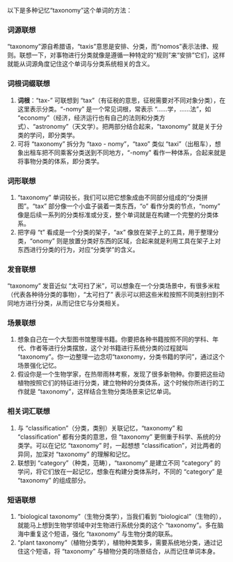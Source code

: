 以下是多种记忆“taxonomy”这个单词的方法：

### 词源联想
“taxonomy”源自希腊语，“taxis”意思是安排、分类，而“nomos”表示法律、规则。联想一下，对事物进行分类就像是遵循一种特定的“规则”来“安排”它们，这样就能从词源角度记住这个单词与分类系统相关的含义。

### 词根词缀联想
1. **词根**：“tax-” 可联想到 “tax”（有征税的意思，征税需要对不同对象分类），在这里表示分类。“-nomy” 是一个常见词根，常表示 “……学，……法”，如 “economy”（经济，经济运行也有自己的法则和分类方式）、“astronomy”（天文学）。把两部分结合起来，“taxonomy” 就是关于分类的学问，即分类学。
2. 可将 “taxonomy” 拆分为 “taxo - nomy”，“taxo” 类似 “taxi”（出租车），想象出租车把不同乘客分类送到不同地方，“-nomy” 看作一种体系，合起来就是将事物分类的体系，即分类学。

### 词形联想
1. “taxonomy” 单词较长，我们可以把它想象成由不同部分组成的“分类拼图”。“tax” 部分像一个小盒子装着一类东西，“o” 看作分类的节点，“nomy” 像是后续一系列的分类标准或分支，整个单词就是在构建一个完整的分类体系。
2. 把字母 “t” 看成是一个分类的架子，“ax” 像放在架子上的工具，用于整理分类，“onomy” 则是放置分类好东西的区域，合起来就是利用工具在架子上对东西进行分类的行为，对应“分类学”的含义。

### 发音联想
“taxonomy” 发音近似 “太可扫了米”，可以想象在一个分类场景中，有很多米粒（代表各种待分类的事物），“太可扫了” 表示可以把这些米粒按照不同类别扫到不同地方进行分类，从而记住它与分类相关。

### 场景联想
1. 想象自己在一个大型图书馆整理书籍。你要把各种书籍按照不同的学科、年代、作者等进行分类摆放，这个对书籍进行系统分类的过程就叫 “taxonomy”。你一边整理一边念叨“taxonomy，分类书籍的学问”，通过这个场景强化记忆。
2. 假设你是一个生物学家，在热带雨林考察，发现了很多新物种。你要把这些动植物按照它们的特征进行分类，建立物种的分类体系，这个时候你所进行的工作就是 “taxonomy”，这样结合生物分类场景来记忆单词。

### 相关词汇联想
1. 与 “classification”（分类，类别）关联记忆，“taxonomy” 和 “classification” 都有分类的意思，但 “taxonomy” 更侧重于科学、系统的分类学。可以在记忆 “taxonomy” 时，一起想想 “classification”，对比两者的异同，加深对 “taxonomy” 的理解和记忆。
2. 联想到 “category”（种类，范畴），“taxonomy” 是建立不同 “category” 的学问，将它们放在一起记忆，想象在构建分类体系时，不同的 “category” 是 “taxonomy” 的组成部分。

### 短语联想
1. “biological taxonomy”（生物分类学），当我们看到 “biological”（生物的），就能马上想到生物学领域中对生物进行系统分类的这个 “taxonomy”。多在脑海中重复这个短语，强化 “taxonomy” 与生物分类的联系。
2. “plant taxonomy”（植物分类学），植物种类繁多，需要系统地分类，通过记住这个短语，将 “taxonomy” 与植物分类的场景结合，从而记住单词本身。 